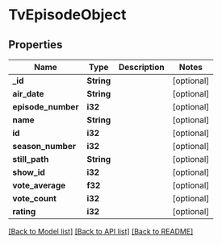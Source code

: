 # TvEpisodeObject

## Properties

Name | Type | Description | Notes
------------ | ------------- | ------------- | -------------
**_id** | **String** |  | [optional] 
**air_date** | **String** |  | [optional] 
**episode_number** | **i32** |  | [optional] 
**name** | **String** |  | [optional] 
**id** | **i32** |  | [optional] 
**season_number** | **i32** |  | [optional] 
**still_path** | **String** |  | [optional] 
**show_id** | **i32** |  | [optional] 
**vote_average** | **f32** |  | [optional] 
**vote_count** | **i32** |  | [optional] 
**rating** | **i32** |  | [optional] 

[[Back to Model list]](../README.md#documentation-for-models) [[Back to API list]](../README.md#documentation-for-api-endpoints) [[Back to README]](../README.md)


